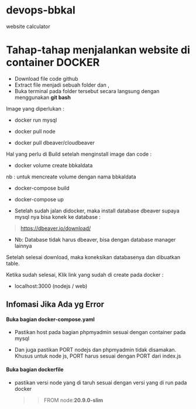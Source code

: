 # devops-bbkal
website calculator

# Tahap-tahap menjalankan website di container DOCKER

- Download file code github
- Extract file menjadi sebuah folder dan ,
- Buka terminal pada folder tersebut secara langsung dengan menggunakan <b>git bash</b>

Image yang diperlukan :

- docker run mysql
  
- docker pull node

- docker pull dbeaver/cloudbeaver


Hal yang perlu di Build setelah menginstall image dan code :

- docker volume create bbkaldata

nb : untuk mencreate volume dengan nama bbkaldata

- docker-compose build

- docker-compose up

- Setelah sudah jalan didocker, maka install database dbeaver supaya mysql nya bisa konek ke database :
  
>https://dbeaver.io/download/

- Nb: Database tidak harus dbeaver, bisa dengan database manager lainnya

Setelah selesai download, maka koneksikan databasenya dan dibuatkan table.



Ketika sudah selesai, Klik link yang sudah di create pada docker :
- localhost:3000 (nodejs / web)


<h2>Infomasi Jika Ada yg Error</h2>
<h4>Buka bagian <b>docker-compose.yaml</b></h4>

- Pastikan host pada bagian phpmyadmin sesuai dengan container pada mysql </br>
  
- Dan juga pastikan PORT nodejs dan phpmyadmin tidak disamakan. Khusus untuk node js, PORT harus sesuai dengan PORT dari index.js

<h4>Buka bagian <b>dockerfile</b></h4>

- pastikan versi node yang di taruh sesuai dengan versi yang di run pada docker</br>

   >> FROM node:<b>20.9.0-slim</b>


